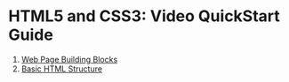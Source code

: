 # HTML5 and CSS3: Video QuickStart Guide

1. [Web Page Building Blocks](01_BuildingBlocks.md)
2. [Basic HTML Structure](02_BasicHTML.md)
